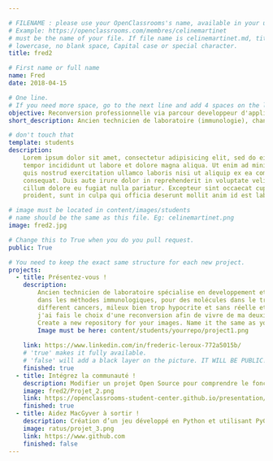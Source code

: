 ```yaml
---

# FILENAME : please use your OpenClassrooms's name, available in your url.
# Example: https://openclassrooms.com/membres/celinemartinet
# must be the name of your file. If file name is celinemartinet.md, title is celinemartinet.
# lowercase, no blank space, Capital case or special character.
title: fred2

# First name or full name
name: Fred
date: 2018-04-15

# One line.
# If you need more space, go to the next line and add 4 spaces on the left, as in 'description'.
objective: Reconversion professionnelle via parcour developpeur d'application Java.
short_description: Ancien technicien de laboratoire (immunologie), changement de carriere pour un changement de vie.

# don't touch that
template: students
description:
    Lorem ipsum dolor sit amet, consectetur adipisicing elit, sed do eiusmod
    tempor incididunt ut labore et dolore magna aliqua. Ut enim ad minim veniam,
    quis nostrud exercitation ullamco laboris nisi ut aliquip ex ea commodo
    consequat. Duis aute irure dolor in reprehenderit in voluptate velit esse
    cillum dolore eu fugiat nulla pariatur. Excepteur sint occaecat cupidatat non
    proident, sunt in culpa qui officia deserunt mollit anim id est laborum.

# image must be located in content/images/students
# name should be the same as this file. Eg: celinemartinet.png
image: fred2.jpg

# Change this to True when you do you pull request.
public: True

# You need to keep the exact same structure for each new project.
projects:
  - title: Présentez-vous !
    description: 
        Ancien technicien de laboratoire spécialise en developpement et optimisation
        dans les méthodes immunologiques, pour des molécules dans le traitement de
        different cancers, mileux bien trop hypocrite et sans réelle ethique,
        j'ai fais le choix d'une reconversion afin de vivre de ma deuxième passion.
        Create a new repository for your images. Name it the same as your nickname and profile picture.
        Image must be here: content/students/yourrepo/project1.png
   
    link: https://www.linkedin.com/in/frederic-leroux-772a5015b/
    # 'true' makes it fully available.
    # 'false' will add a black layer on the picture. IT WILL BE PUBLIC!
    finished: true
  - title: Intégrez la communauté !
    description: Modifier un projet Open Source pour comprendre le fonctionnement de Git, de Github et des pull requests. 
    image: fred2/Projet_2.png
    link: https://openclassrooms-student-center.github.io/presentation/students/ratus.html
    finished: true
  - title: Aidez MacGyver à sortir !
    description: Création d’un jeu développé en Python et utilisant PyGame.
    image: ratus/projet_3.png
    link: https://www.github.com
    finished: false
---
```

